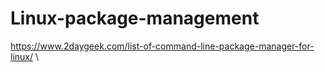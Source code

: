 # Linux-package-management
https://www.2daygeek.com/list-of-command-line-package-manager-for-linux/ \ 
